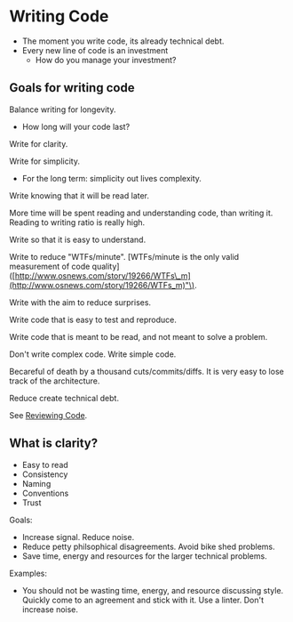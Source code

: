 # Writing Code

* The moment you write code, its already technical debt.
* Every new line of code is an investment
  * How do you manage your investment?

## Goals for writing code

Balance writing for longevity.

* How long will your code last?

Write for clarity.

Write for simplicity.

* For the long term: simplicity out lives complexity.

Write knowing that it will be read later.

More time will be spent reading and understanding code, than writing it. Reading to writing ratio is really high.

Write so that it is easy to understand.

Write to reduce "WTFs/minute". \[WTFs/minute is the only valid measurement of code quality\]\([http://www.osnews.com/story/19266/WTFs\_m](http://www.osnews.com/story/19266/WTFs_m)"\).

Write with the aim to reduce surprises.

Write code that is easy to test and reproduce.

Write code that is meant to be read, and not meant to solve a problem.

Don't write complex code. Write simple code.

Becareful of death by a thousand cuts/commits/diffs. It is very easy to lose track of the architecture.

Reduce create technical debt.

See [Reviewing Code](/engineering-code/reviewing-code/).

## What is clarity?

* Easy to read
* Consistency
* Naming
* Conventions
* Trust

Goals:

* Increase signal. Reduce noise.
* Reduce petty philsophical disagreements. Avoid bike shed problems.
* Save time, energy and resources for the larger technical problems.

Examples:

* You should not be wasting time, energy, and resource discussing style. Quickly come to an agreement and stick with it. Use a linter. Don't increase noise.

